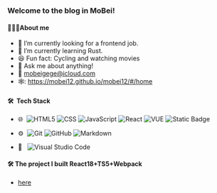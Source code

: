 ###   Welcome to the blog in MoBei!
#### 👨🏻‍💻About me
- 🔭 I’m currently looking for a frontend job.
- 🌱 I’m currently learning Rust.
- 😆 Fun fact: Cycling and watching movies
- 💬 Ask me about anything!
- 📮 mobeigege@icloud.com
- 🕸️: https://mobei12.github.io/mobei12/#/home
#### 🛠 &nbsp;Tech Stack
- 🌐 &nbsp;![HTML5](https://img.shields.io/badge/-HTML5-333333?style=flat&logo=HTML5) ![CSS](https://img.shields.io/badge/-CSS-333333?style=flat&logo=CSS3&logoColor=1572B6) ![JavaScript](https://img.shields.io/badge/-JavaScript-333333?style=flat&logo=javascript) ![React](https://img.shields.io/badge/-React-333333?style=flat&logo=react) ![VUE](https://img.shields.io/badge/-vue-%2342b883?logo=Vue) ![Static Badge](https://img.shields.io/badge/-node-%2333333?logo=node)

- ⚙️ &nbsp;![Git](https://img.shields.io/badge/-Git-333333?style=flat&logo=git) ![GitHub](https://img.shields.io/badge/-GitHub-333333?style=flat&logo=github) ![Markdown](https://img.shields.io/badge/-Markdown-333333?style=flat&logo=markdown)
- 🔧 &nbsp; ![Visual Studio Code](https://img.shields.io/badge/-Visual%20Studio%20Code-333333?style=flat&logo=visual-studio-code&logoColor=007ACC)
#### 🛠 The project I built React18+TS5+Webpack
-  [here](https://github.com/mobei12/React-ts-webpack)
